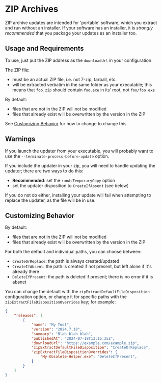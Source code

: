 # ZIP Archives

ZIP archive updates are intended for 'portable' software, which you extract and run without an installer. If your software has an installer, it is *strongly recommended* that you package your updates as an installer too.

## Usage and Requirements

To use, just put the ZIP address as the `downloadUrl` in your configuration.

The ZIP file:
- must be an actual ZIP file, i.e. not 7-zip, tarball, etc.
- will be extracted verbatim in the same folder as your executable; this means that `foo.zip` should contain `foo.exe` in its' root, not `foo/foo.exe`

By default:
- files that are not in the ZIP will not be modified
- files that already exist will be overwritten by the version in the ZIP

See [Customizing Behavior](#customizing-behavior) for how to change to change this.

## Warnings

If you launch the updater from your executable, you will probably want to use the `--terminate-process-before-update` option.

If you include the updater in your zip, you will need to handle updating the updater; there are two ways to do this:

- **Recommended**: set the `runAsTemporaryCopy` option
- set the updater disposition to `CreateIfAbsent` (see below)

If you do not do either, installing your update will fail when attempting to replace the updater, as the file will be in use.

## Customizing Behavior

By default:
- files that are not in the ZIP will not be modified
- files that already exist will be overwritten by the version in the ZIP

For both the default and individual paths, you can choose between:

- `CreateOrReplace`: the path is always created/updated
- `CreateIfAbsent`: the path is created if not present, but left alone if it's already there
- `DeleteIfPresent`: the path is deleted if present; there is no error if it is absnet

You can change the default with the `zipExtractDefaultFileDisposition` configuration option, or change it for specific paths with the `zipExtractFileDispositionOverrides` key; for example:

```json
{
    "releases": [
		{
			"name": "My Tool",
			"version": "2024.7.18",
			"summary": "Blah blah blah",
			"publishedAt": "2024-07-18T13:15:35Z",
			"downloadUrl": "https://example.com/example.zip",
            "zipExtractDefaultFileDisposition": "CreateOrReplace",
			"zipExtractFileDispositionOverrides": {
				"My-Obsolete-Helper.exe": "DeleteIfPresent",
			}
		}
	]
}
```